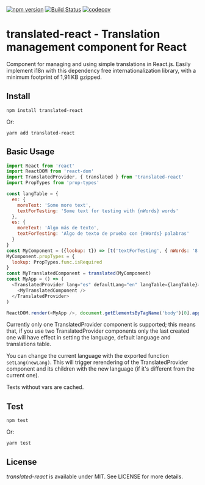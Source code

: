 [![npm version](https://badge.fury.io/js/translated-react.svg)](https://badge.fury.io/js/translated-react) [![Build Status](https://travis-ci.org/miguelcalderon/translated-react.svg?branch=master)](https://travis-ci.org/miguelcalderon/translated-react) [![codecov](https://codecov.io/gh/miguelcalderon/translated-react/branch/master/graph/badge.svg)](https://codecov.io/gh/miguelcalderon/translated-react)



# translated-react - Translation management component for React

Component for managing and using simple translations in React.js. Easily implement i18n with this dependency free internationalization library, with a minimum footprint of 1,91 KB gzipped.

## Install

`npm install translated-react`

Or:

`yarn add translated-react`


## Basic Usage

```js
import React from 'react'
import ReactDOM from 'react-dom'
import TranslatedProvider, { translated } from 'translated-react'
import PropTypes from 'prop-types'

const langTable = {
  en: {
    moreText: 'Some more text',
    textForTesting: 'Some text for testing with {nWords} words'
  },
  es: {
    moreText: 'Algo más de texto',
    textForTesting: 'Algo de texto de prueba con {nWords} palabras'
  }
}
const MyComponent = ({lookup: t}) => [t('textForTesting', { nWords: '8' }), t('moreText')]
MyComponent.propTypes = {
  lookup: PropTypes.func.isRequired
}
const MyTranslatedComponent = translated(MyComponent)
const MyApp = () => (
  <TranslatedProvider lang="es" defaultLang="en" langTable={langTable}>
    <MyTranslatedComponent />
  </TranslatedProvider>
)

ReactDOM.render(<MyApp />, document.getElementsByTagName('body')[0].appendChild(document.createElement('div')))
```

Currently only one TranslatedProvider component is supported; this means that, if you use two TranslatedProvider components only the last created one will have effect in setting the language, default language and translations table.

You can change the current language with the exported function `setLang(newLang)`. This will trigger rerendering of the TranslatedProvider component and its children with the new language (if it's different from the current one). 

Texts without vars are cached.


## Test

`npm test`

Or:

`yarn test`

<!--
## What's new

### 0.0.0

* .
-->

## License
*translated-react* is available under MIT. See LICENSE for more details.

